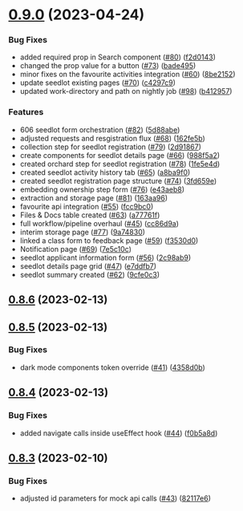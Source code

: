 # [0.9.0](https://github.com/bcgov/nr-spar-webapp/compare/v0.8.6...v0.9.0) (2023-04-24)


### Bug Fixes

* added required prop in Search component ([#80](https://github.com/bcgov/nr-spar-webapp/issues/80)) ([f2d0143](https://github.com/bcgov/nr-spar-webapp/commit/f2d0143542ad5a4d3b60218f6b2986f5f7ffdf17))
* changed the prop value for a button ([#73](https://github.com/bcgov/nr-spar-webapp/issues/73)) ([bade495](https://github.com/bcgov/nr-spar-webapp/commit/bade495efad9a0435208c8d28cc16738309b4a28))
* minor fixes on the favourite activities integration ([#60](https://github.com/bcgov/nr-spar-webapp/issues/60)) ([8be2152](https://github.com/bcgov/nr-spar-webapp/commit/8be21520f335a32356e8d6cf9eca0c91f1c64818))
* update seedlot existing pages ([#70](https://github.com/bcgov/nr-spar-webapp/issues/70)) ([c4297c9](https://github.com/bcgov/nr-spar-webapp/commit/c4297c9a2d3811913fdcefc7aa9500cf42e0acbb))
* updated work-directory and path on nightly job ([#98](https://github.com/bcgov/nr-spar-webapp/issues/98)) ([b412957](https://github.com/bcgov/nr-spar-webapp/commit/b41295752c982c5200440606f9dce18b6622e988))


### Features

* 606 seedlot form orchestration ([#82](https://github.com/bcgov/nr-spar-webapp/issues/82)) ([5d88abe](https://github.com/bcgov/nr-spar-webapp/commit/5d88abe474a8ced2c9cd3ef84b540673d97373d9))
* adjusted requests and resgistration flux ([#68](https://github.com/bcgov/nr-spar-webapp/issues/68)) ([162fe5b](https://github.com/bcgov/nr-spar-webapp/commit/162fe5b58d275a9c7e0483b6fa014ca699497886))
* collection step for seedlot registration ([#79](https://github.com/bcgov/nr-spar-webapp/issues/79)) ([2d91867](https://github.com/bcgov/nr-spar-webapp/commit/2d91867d4e03912fcb3aedbe5bf02cdbe5415b6d))
* create components for seedlot details page ([#66](https://github.com/bcgov/nr-spar-webapp/issues/66)) ([988f5a2](https://github.com/bcgov/nr-spar-webapp/commit/988f5a2e650338c5c7d5aee4bc2e27afe8c82313))
* created orchard step for seedlot registration ([#78](https://github.com/bcgov/nr-spar-webapp/issues/78)) ([1fe5e4d](https://github.com/bcgov/nr-spar-webapp/commit/1fe5e4d3c0faef4f35b9f7fccaa2fe773a33467e))
* created seedlot activity history tab ([#65](https://github.com/bcgov/nr-spar-webapp/issues/65)) ([a8ba9f0](https://github.com/bcgov/nr-spar-webapp/commit/a8ba9f0c384cf15c25cb1e36189ac77d281f3f86))
* created seedlot registration page structure ([#74](https://github.com/bcgov/nr-spar-webapp/issues/74)) ([3fd659e](https://github.com/bcgov/nr-spar-webapp/commit/3fd659ed46823015035ffcc946f17542ce1d13f8))
* embedding ownership step form ([#76](https://github.com/bcgov/nr-spar-webapp/issues/76)) ([e43aeb8](https://github.com/bcgov/nr-spar-webapp/commit/e43aeb8916159b4ba99b6c40294c8514aa941c3f))
* extraction and storage page ([#81](https://github.com/bcgov/nr-spar-webapp/issues/81)) ([163aa96](https://github.com/bcgov/nr-spar-webapp/commit/163aa96dbeef805b13718c37e67524b7c5e3068d))
* favourite api integration ([#55](https://github.com/bcgov/nr-spar-webapp/issues/55)) ([fcc9bc0](https://github.com/bcgov/nr-spar-webapp/commit/fcc9bc0c4d4197780c64cd03ccb425077e7675fa))
* Files & Docs table created ([#63](https://github.com/bcgov/nr-spar-webapp/issues/63)) ([a77761f](https://github.com/bcgov/nr-spar-webapp/commit/a77761ffa591b41630a7319395f37996546d466c))
* full workflow/pipeline overhaul ([#45](https://github.com/bcgov/nr-spar-webapp/issues/45)) ([cc86d9a](https://github.com/bcgov/nr-spar-webapp/commit/cc86d9acc0060cf73d89134ad64baeab829266d5))
* interim storage page ([#77](https://github.com/bcgov/nr-spar-webapp/issues/77)) ([9a74830](https://github.com/bcgov/nr-spar-webapp/commit/9a74830ef76da85832f532b0df17c34c587686dd))
* linked a class form to feedback page ([#59](https://github.com/bcgov/nr-spar-webapp/issues/59)) ([f3530d0](https://github.com/bcgov/nr-spar-webapp/commit/f3530d0d0c8edcf516aa174ac79b306e28e8b6c2))
* Notification page ([#69](https://github.com/bcgov/nr-spar-webapp/issues/69)) ([7e5c10c](https://github.com/bcgov/nr-spar-webapp/commit/7e5c10c6e0b46e55276061cc84eaaf630ad63d8c))
* seedlot applicant information form ([#56](https://github.com/bcgov/nr-spar-webapp/issues/56)) ([2c98ab9](https://github.com/bcgov/nr-spar-webapp/commit/2c98ab93378825f32ecb5cfac44016a2b0133054))
* seedlot details page grid ([#47](https://github.com/bcgov/nr-spar-webapp/issues/47)) ([e7ddfb7](https://github.com/bcgov/nr-spar-webapp/commit/e7ddfb7331c2e88f9b110893d5a56b9b89c9c46f))
* seedlot summary created ([#62](https://github.com/bcgov/nr-spar-webapp/issues/62)) ([9cfe0c3](https://github.com/bcgov/nr-spar-webapp/commit/9cfe0c3807e7ed79a5bee39f9d88bbb154a08c59))



## [0.8.6](https://github.com/bcgov/nr-spar-webapp/compare/v0.8.5...v0.8.6) (2023-02-13)



## [0.8.5](https://github.com/bcgov/nr-spar-webapp/compare/v0.8.4...v0.8.5) (2023-02-13)


### Bug Fixes

* dark mode components token override ([#41](https://github.com/bcgov/nr-spar-webapp/issues/41)) ([4358d0b](https://github.com/bcgov/nr-spar-webapp/commit/4358d0b965d0b97539bdbd7b2d4356ecff3f52fb))



## [0.8.4](https://github.com/bcgov/nr-spar-webapp/compare/v0.8.3...v0.8.4) (2023-02-13)


### Bug Fixes

* added navigate calls inside useEffect hook ([#44](https://github.com/bcgov/nr-spar-webapp/issues/44)) ([f0b5a8d](https://github.com/bcgov/nr-spar-webapp/commit/f0b5a8d7510ee90899e7f2749f979a862dcebab2))



## [0.8.3](https://github.com/bcgov/nr-spar-webapp/compare/v0.8.2...v0.8.3) (2023-02-10)


### Bug Fixes

* adjusted id parameters for mock api calls ([#43](https://github.com/bcgov/nr-spar-webapp/issues/43)) ([82117e6](https://github.com/bcgov/nr-spar-webapp/commit/82117e63b66efda363b24d18aa66331ded5d17bd))



